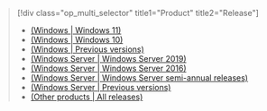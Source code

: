 > [!div class="op_multi_selector" title1="Product" title2="Release"]
> - [(Windows | Windows 11)](../validations/fips-140-windows11.md)
> - [(Windows | Windows 10)](../validations/fips-140-windows10.md)
> - [(Windows | Previous versions)](../validations/fips-140-windows-previous.md)
> - [(Windows Server | Windows Server 2019)](../validations/fips-140-windows-server-2019.md)
> - [(Windows Server | Windows Server 2016)](../validations/fips-140-windows-server-2016.md)
> - [(Windows Server | Windows Server semi-annual releases)](../validations/fips-140-windows-server-semi-annual.md)
> - [(Windows Server | Previous versions)](../validations/fips-140-windows-server-previous.md)
> - [(Other products | All releases)](../validations/fips-140-other-products.md)
